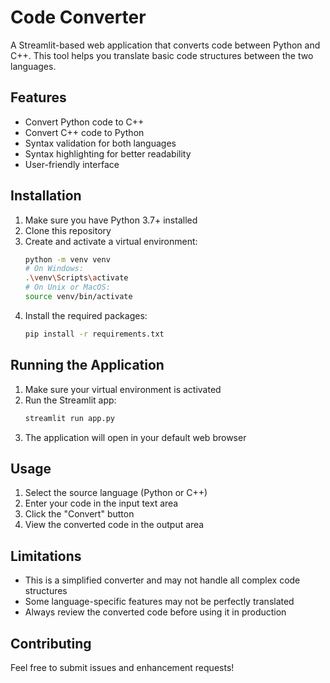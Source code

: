 # Code Converter

A Streamlit-based web application that converts code between Python and C++. This tool helps you translate basic code structures between the two languages.

## Features

- Convert Python code to C++
- Convert C++ code to Python
- Syntax validation for both languages
- Syntax highlighting for better readability
- User-friendly interface

## Installation

1. Make sure you have Python 3.7+ installed
2. Clone this repository
3. Create and activate a virtual environment:
   ```bash
   python -m venv venv
   # On Windows:
   .\venv\Scripts\activate
   # On Unix or MacOS:
   source venv/bin/activate
   ```
4. Install the required packages:
   ```bash
   pip install -r requirements.txt
   ```

## Running the Application

1. Make sure your virtual environment is activated
2. Run the Streamlit app:
   ```bash
   streamlit run app.py
   ```
3. The application will open in your default web browser

## Usage

1. Select the source language (Python or C++)
2. Enter your code in the input text area
3. Click the "Convert" button
4. View the converted code in the output area

## Limitations

- This is a simplified converter and may not handle all complex code structures
- Some language-specific features may not be perfectly translated
- Always review the converted code before using it in production

## Contributing

Feel free to submit issues and enhancement requests! 